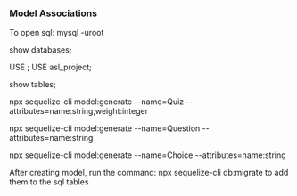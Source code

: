 ### Model Associations

To open sql:
mysql -uroot

show databases;

USE <database name>;
USE asl_project;

show tables;

npx sequelize-cli model:generate --name=Quiz --attributes=name:string,weight:integer

npx sequelize-cli model:generate --name=Question --attributes=name:string

npx sequelize-cli model:generate --name=Choice --attributes=name:string

After creating model, run the command:
npx sequelize-cli db:migrate
to add them to the sql tables 
